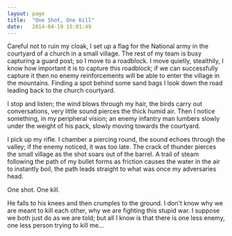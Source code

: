 ```yaml
---
layout: page
title:  "One Shot, One Kill"
date:   2014-04-19 15:01:49
---
```


Careful not to ruin my cloak, I set up a flag for the National army in the courtyard of a church in a small village. The rest of my team is busy capturing a guard post; so I move to a roadblock. I move quietly, stealthily, I know how important it is to capture this roadblock; if we can successfully capture it then no enemy reinforcements will be able to enter the village in the mountains. Finding a spot behind some sand bags I look down the road leading back to the church courtyard.

I stop and listen; the wind blows through my hair, the birds carry out conversations, very little sound pierces the thick humid air. Then I notice something, in my peripheral vision; an enemy infantry man lumbers slowly under the weight of his pack, slowly moving towards the courtyard.

I pick up my rifle. I chamber a piercing round, the sound echoes through the valley; if the enemy noticed, it was too late. The crack of thunder pierces the small village as the shot soars out of the barrel. A trail of steam following the path of my bullet forms as friction causes the water in the air to instantly boil, the path leads straight to what was once my adversaries head.

One shot. One kill.

He falls to his knees and then crumples to the ground. I don't know why we are meant to kill each other, why we are fighting this stupid war. I suppose we both just do as we are told; but all I know is that there is one less enemy, one less person trying to kill me...

